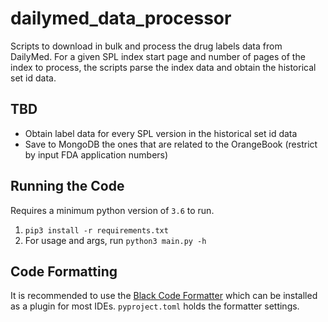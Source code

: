 # dailymed_data_processor
Scripts to download in bulk and process the drug labels data from DailyMed. For a given SPL index start page and number of pages of the index to process, the scripts parse the index data and obtain the historical set id data.

## TBD
* Obtain label data for every SPL version in the historical set id data
* Save to MongoDB the ones that are related to the OrangeBook (restrict by input FDA application numbers)

## Running the Code
Requires a minimum python version of `3.6` to run.
1. `pip3 install -r requirements.txt`
2. For usage and args, run `python3 main.py -h`

## Code Formatting
It is recommended to use the [Black Code Formatter](https://github.com/psf/black) which can be installed as a plugin for most IDEs. `pyproject.toml` holds the formatter settings.
